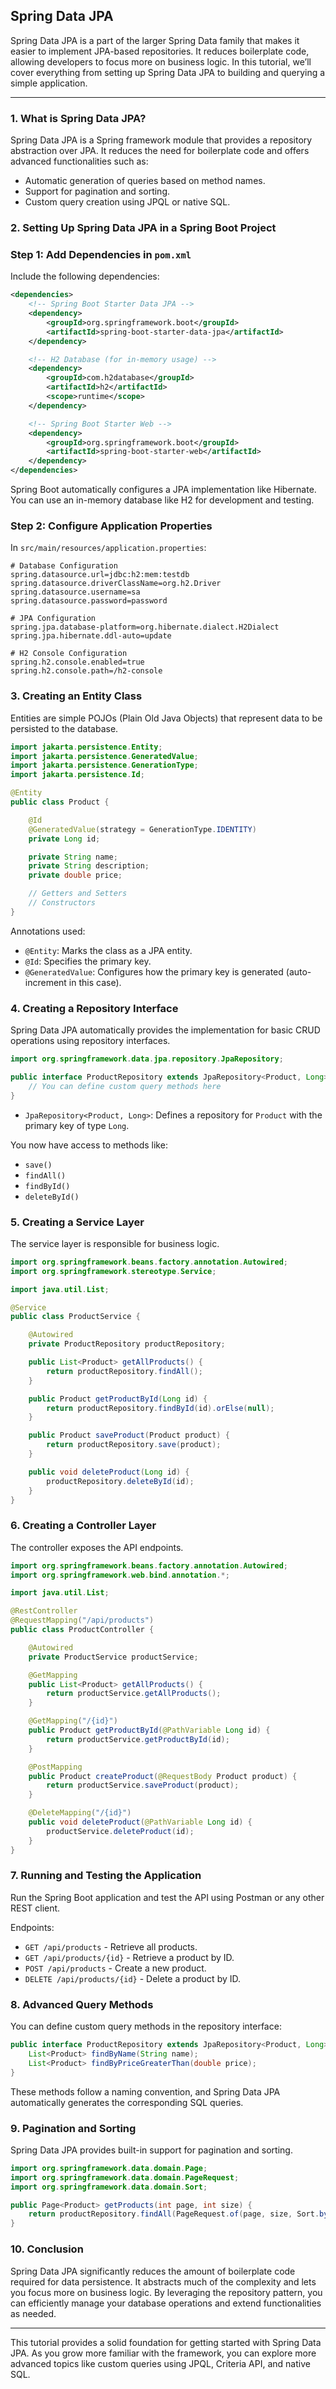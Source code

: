 ## Spring Data JPA

Spring Data JPA is a part of the larger Spring Data family that makes it easier to implement JPA-based repositories. It reduces boilerplate code, allowing developers to focus more on business logic. In this tutorial, we’ll cover everything from setting up Spring Data JPA to building and querying a simple application.

---

### 1. **What is Spring Data JPA?**

Spring Data JPA is a Spring framework module that provides a repository abstraction over JPA. It reduces the need for boilerplate code and offers advanced functionalities such as:

- Automatic generation of queries based on method names.
- Support for pagination and sorting.
- Custom query creation using JPQL or native SQL.

### 2. **Setting Up Spring Data JPA in a Spring Boot Project**

### **Step 1: Add Dependencies in `pom.xml`**

Include the following dependencies:

```xml
<dependencies>
    <!-- Spring Boot Starter Data JPA -->
    <dependency>
        <groupId>org.springframework.boot</groupId>
        <artifactId>spring-boot-starter-data-jpa</artifactId>
    </dependency>

    <!-- H2 Database (for in-memory usage) -->
    <dependency>
        <groupId>com.h2database</groupId>
        <artifactId>h2</artifactId>
        <scope>runtime</scope>
    </dependency>

    <!-- Spring Boot Starter Web -->
    <dependency>
        <groupId>org.springframework.boot</groupId>
        <artifactId>spring-boot-starter-web</artifactId>
    </dependency>
</dependencies>

```

Spring Boot automatically configures a JPA implementation like Hibernate. You can use an in-memory database like H2 for development and testing.

### **Step 2: Configure Application Properties**

In `src/main/resources/application.properties`:

```
# Database Configuration
spring.datasource.url=jdbc:h2:mem:testdb
spring.datasource.driverClassName=org.h2.Driver
spring.datasource.username=sa
spring.datasource.password=password

# JPA Configuration
spring.jpa.database-platform=org.hibernate.dialect.H2Dialect
spring.jpa.hibernate.ddl-auto=update

# H2 Console Configuration
spring.h2.console.enabled=true
spring.h2.console.path=/h2-console

```

### 3. **Creating an Entity Class**

Entities are simple POJOs (Plain Old Java Objects) that represent data to be persisted to the database.

```java
import jakarta.persistence.Entity;
import jakarta.persistence.GeneratedValue;
import jakarta.persistence.GenerationType;
import jakarta.persistence.Id;

@Entity
public class Product {

    @Id
    @GeneratedValue(strategy = GenerationType.IDENTITY)
    private Long id;

    private String name;
    private String description;
    private double price;

    // Getters and Setters
    // Constructors
}

```

Annotations used:

- `@Entity`: Marks the class as a JPA entity.
- `@Id`: Specifies the primary key.
- `@GeneratedValue`: Configures how the primary key is generated (auto-increment in this case).

### 4. **Creating a Repository Interface**

Spring Data JPA automatically provides the implementation for basic CRUD operations using repository interfaces.

```java
import org.springframework.data.jpa.repository.JpaRepository;

public interface ProductRepository extends JpaRepository<Product, Long> {
    // You can define custom query methods here
}

```

- `JpaRepository<Product, Long>`: Defines a repository for `Product` with the primary key of type `Long`.

You now have access to methods like:

- `save()`
- `findAll()`
- `findById()`
- `deleteById()`

### 5. **Creating a Service Layer**

The service layer is responsible for business logic.

```java
import org.springframework.beans.factory.annotation.Autowired;
import org.springframework.stereotype.Service;

import java.util.List;

@Service
public class ProductService {

    @Autowired
    private ProductRepository productRepository;

    public List<Product> getAllProducts() {
        return productRepository.findAll();
    }

    public Product getProductById(Long id) {
        return productRepository.findById(id).orElse(null);
    }

    public Product saveProduct(Product product) {
        return productRepository.save(product);
    }

    public void deleteProduct(Long id) {
        productRepository.deleteById(id);
    }
}

```

### 6. **Creating a Controller Layer**

The controller exposes the API endpoints.

```java
import org.springframework.beans.factory.annotation.Autowired;
import org.springframework.web.bind.annotation.*;

import java.util.List;

@RestController
@RequestMapping("/api/products")
public class ProductController {

    @Autowired
    private ProductService productService;

    @GetMapping
    public List<Product> getAllProducts() {
        return productService.getAllProducts();
    }

    @GetMapping("/{id}")
    public Product getProductById(@PathVariable Long id) {
        return productService.getProductById(id);
    }

    @PostMapping
    public Product createProduct(@RequestBody Product product) {
        return productService.saveProduct(product);
    }

    @DeleteMapping("/{id}")
    public void deleteProduct(@PathVariable Long id) {
        productService.deleteProduct(id);
    }
}

```

### 7. **Running and Testing the Application**

Run the Spring Boot application and test the API using Postman or any other REST client.

Endpoints:

- `GET /api/products` - Retrieve all products.
- `GET /api/products/{id}` - Retrieve a product by ID.
- `POST /api/products` - Create a new product.
- `DELETE /api/products/{id}` - Delete a product by ID.

### 8. **Advanced Query Methods**

You can define custom query methods in the repository interface:

```java
public interface ProductRepository extends JpaRepository<Product, Long> {
    List<Product> findByName(String name);
    List<Product> findByPriceGreaterThan(double price);
}

```

These methods follow a naming convention, and Spring Data JPA automatically generates the corresponding SQL queries.

### 9. **Pagination and Sorting**

Spring Data JPA provides built-in support for pagination and sorting.

```java
import org.springframework.data.domain.Page;
import org.springframework.data.domain.PageRequest;
import org.springframework.data.domain.Sort;

public Page<Product> getProducts(int page, int size) {
    return productRepository.findAll(PageRequest.of(page, size, Sort.by("price").descending()));
}

```

### 10. **Conclusion**

Spring Data JPA significantly reduces the amount of boilerplate code required for data persistence. It abstracts much of the complexity and lets you focus more on business logic. By leveraging the repository pattern, you can efficiently manage your database operations and extend functionalities as needed.

---

This tutorial provides a solid foundation for getting started with Spring Data JPA. As you grow more familiar with the framework, you can explore more advanced topics like custom queries using JPQL, Criteria API, and native SQL.